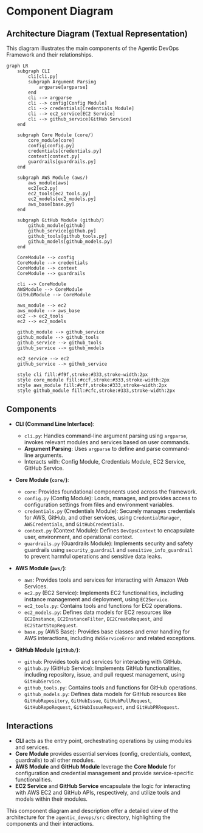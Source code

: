 # Component Diagram

## Architecture Diagram (Textual Representation)

This diagram illustrates the main components of the Agentic DevOps Framework and their relationships.

```mermaid
graph LR
    subgraph CLI
        cli[cli.py]
        subgraph Argument Parsing
            argparse[argparse]
        end
        cli --> argparse
        cli --> config[Config Module]
        cli --> credentials[Credentials Module]
        cli --> ec2_service[EC2 Service]
        cli --> github_service[GitHub Service]
    end

    subgraph Core Module (core/)
        core_module[core]
        config[config.py]
        credentials[credentials.py]
        context[context.py]
        guardrails[guardrails.py]
    end

    subgraph AWS Module (aws/)
        aws_module[aws]
        ec2[ec2.py]
        ec2_tools[ec2_tools.py]
        ec2_models[ec2_models.py]
        aws_base[base.py]
    end

    subgraph GitHub Module (github/)
        github_module[github]
        github_service[github.py]
        github_tools[github_tools.py]
        github_models[github_models.py]
    end

    CoreModule --> config
    CoreModule --> credentials
    CoreModule --> context
    CoreModule --> guardrails

    cli --> CoreModule
    AWSModule --> CoreModule
    GitHubModule --> CoreModule

    aws_module --> ec2
    aws_module --> aws_base
    ec2 --> ec2_tools
    ec2 --> ec2_models

    github_module --> github_service
    github_module --> github_tools
    github_service --> github_tools
    github_service --> github_models

    ec2_service --> ec2
    github_service --> github_service

    style cli fill:#f9f,stroke:#333,stroke-width:2px
    style core_module fill:#ccf,stroke:#333,stroke-width:2px
    style aws_module fill:#cff,stroke:#333,stroke-width:2px
    style github_module fill:#cfc,stroke:#333,stroke-width:2px
```

## Components

- **CLI (Command Line Interface)**:
    - `cli.py`:  Handles command-line argument parsing using `argparse`, invokes relevant modules and services based on user commands.
    - **Argument Parsing**: Uses `argparse` to define and parse command-line arguments.
    - Interacts with: Config Module, Credentials Module, EC2 Service, GitHub Service.

- **Core Module (`core/`)**:
    - `core`:  Provides foundational components used across the framework.
    - `config.py` (Config Module): Loads, manages, and provides access to configuration settings from files and environment variables.
    - `credentials.py` (Credentials Module): Securely manages credentials for AWS, GitHub, and other services, using `CredentialManager`, `AWSCredentials`, and `GitHubCredentials`.
    - `context.py` (Context Module): Defines `DevOpsContext` to encapsulate user, environment, and operational context.
    - `guardrails.py` (Guardrails Module): Implements security and safety guardrails using `security_guardrail` and `sensitive_info_guardrail` to prevent harmful operations and sensitive data leaks.

- **AWS Module (`aws/`)**:
    - `aws`: Provides tools and services for interacting with Amazon Web Services.
    - `ec2.py` (EC2 Service): Implements EC2 functionalities, including instance management and deployment, using `EC2Service`.
    - `ec2_tools.py`: Contains tools and functions for EC2 operations.
    - `ec2_models.py`: Defines data models for EC2 resources like `EC2Instance`, `EC2InstanceFilter`, `EC2CreateRequest`, and `EC2StartStopRequest`.
    - `base.py` (AWS Base): Provides base classes and error handling for AWS interactions, including `AWSServiceError` and related exceptions.

- **GitHub Module (`github/`)**:
    - `github`: Provides tools and services for interacting with GitHub.
    - `github.py` (GitHub Service): Implements GitHub functionalities, including repository, issue, and pull request management, using `GitHubService`.
    - `github_tools.py`: Contains tools and functions for GitHub operations.
    - `github_models.py`: Defines data models for GitHub resources like `GitHubRepository`, `GitHubIssue`, `GitHubPullRequest`, `GitHubRepoRequest`, `GitHubIssueRequest`, and `GitHubPRRequest`.

## Interactions

- **CLI** acts as the entry point, orchestrating operations by using modules and services.
- **Core Module** provides essential services (config, credentials, context, guardrails) to all other modules.
- **AWS Module** and **GitHub Module** leverage the **Core Module** for configuration and credential management and provide service-specific functionalities.
- **EC2 Service** and **GitHub Service** encapsulate the logic for interacting with AWS EC2 and GitHub APIs, respectively, and utilize tools and models within their modules.

This component diagram and description offer a detailed view of the architecture for the `agentic_devops/src` directory, highlighting the components and their interactions.